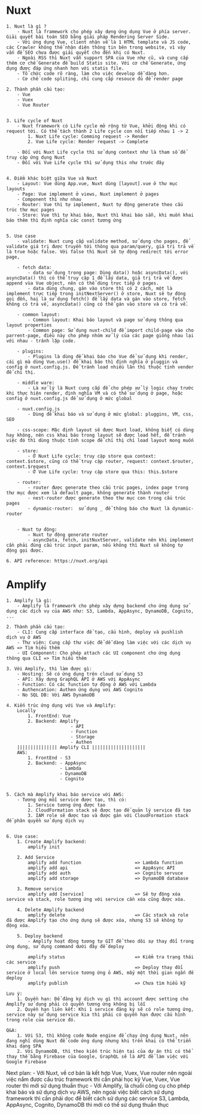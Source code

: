 # Nuxt
	1. Nuxt là gì ?
		- Nuxt là framework cho phép xây dựng ứng dụng Vue ở phía server. Giải quyết bài toán SEO bằng giải pháp Rendering Server Side.
		- Với ứng dụng Vue, client nhận về là 1 HTML template và JS code, các Crawler không thể nhận diện thông tin bên trong website, vì vậy vấn để SEO chưa được giải quyết cho đến khi có Nuxt.
		- Ngoài RSS thì Nuxt vẫn support SPA của Vue như cũ, và cung cấp thêm cơ chế Generate để build Statis site. Với cơ chế Generate, ứng dụng được đáp ứng nhanh hơn với statis file.
		- Tổ chức code rõ ràng, làm cho việc develop dễ dàng hơn.
		- Cơ chế code spliting, chỉ cung cấp resouce đủ để render page

	2. Thành phần cấu tạo:
		- Vue
		- Vuex
		- Vue Router


	3. Life cycle of Nuxt
		- Nuxt framework có Life cycle mở rộng từ Vue, khởi động khi có request tới. Có thể tách thành 2 Life cycle con nối tiếp nhau 1 -> 2
			1. Nuxt Life cycle: Comming request -> Render
			2. Vue Life cycle: Render request -> Complete

		- Đối với Nuxt Life cycle thì sử dụng context như là tham số để truy cập ứng dụng Nuxt
		- Đối với Vue Life cycle thì sử dụng this như trước đây


	4. Điểm khác biệt giữa Vue và Nuxt
		- Layout: Vue dùng App.vue, Nuxt dùng [layout].vue ở thư mục layouts
		- Page: Vue implement ở views, Nuxt implement ở pages
		- Component thì như nhau
		- Router: Vue thì tự implement, Nuxt tự động generate theo cấu trúc thư mục pages
		- Store: Vue thì tự khai báo, Nuxt thì khai báo sẵn, khi muốn khai báo thêm thì định nghĩa các const tương ứng
	

	5. Use case
		- validate: Nuxt cung cấp validate method, sử dụng cho pages, để validate giá trị được truyền tới thông qua param/query, giá trị trả về là true hoặc false. Với false thì Nuxt sẽ tự động redirect tới error page,

		- fetch data:
			- data sử dụng trong page: Dùng data() hoặc asyncData(), với asyncData() thì có thể truy cập 1 để lấy data, giá trị trả về được append vùa Vue object, nên có thể dùng trực tiếp ở pages.
			- data dùng chung, gán vào store thì có 2 cách, một là implement trực tiếp trong initNextServer() ở store, Nuxt sẽ tự động gọi đến, hai là sử dụng fetch() để lấy data và gán vào store, fetch không có trả về, asyncData() cũng có thể gán vào store và có trả về.

		- common layout: 
			- Common layout: Khai báo layout và page sử dụng thông qua layout properties
			- Common page: Sử dụng nuxt-child để import child-page vào cho parrent-page, điều này cho phép nhóm xử lý của các page giống nhau lại với nhau - tránh lặp code.

		- plugins:
			- Plugins là dùng để khai báo cho Vue để sử dụng khi render, cái gì mà dùng Vue.use() để khai báo thì định nghĩa ở pluggin và config ở nuxt.config.js. Để tránh load nhiều lân thì thuộc tính vender để chỉ thị.

		- middle ware:
			- Là xử lý là Nuxt cung cấp để cho phép xử lý logic chạy trước khi thực hiện render, định nghĩa VM và có thể sử dụng ở page, hoặc config ở nuxt.config.js để sử dụng ở mức global

		- nuxt.config.js
			- Dùng để khai báo và sử dụng ở mức global: pluggins, VM, css, SEO

		- css-scope: Mặc định layout sẽ được Nuxt load, không biết có dùng hay không, nên css khai báo trong layout sẽ được load hết, để tránh việc đó thì dùng thuộc tính scope để chỉ thị chỉ load layout mong muốn

		- store:
			- Ở Nuxt Life cycle: truy cập store qua context: context.$store, cũng có thể truy cập router, request: context.$router, context.$request
			- Ở Vue Life cycle: truy cập store qua this: this.$store

		- router:
			- router được generate theo cấu trúc pages, index page trong thư mục được xem là default page, không generate thành router
			- nest-router được generate theo thư mục con trong cấu trúc pages
			- dynamic-router:  sử dụng _ để thông báo cho Nuxt là dynamic-router


		- Nuxt tự động:
			- Nuxt tự động generate router
			- asyncData, fetch, initNuxtServer, validate nên khi implement cần phải đúng cấu trúc input param, nếu không thì Nuxt sẽ không tự động gọi được.

	6. API reference: https://nuxt.org/api


# Amplify
	1. Amplify là gì:
		- Amplify là framework cho phép xây dựng backend cho ứng dụng sử dụng các dịch vụ của AWS như: S3, Lambda, AppAsync, DynamoDB, Cognito, ...

	2. Thành phần cấu tạo:
		- CLI: Cung cấp interface để tạo, cấu hình, deploy và pushlish dịch vụ ở AWS
		- Thư viện: Cung cấp thư việc để dễ dàng làm việc với các dịch vụ AWS => Tìm hiểu thêm
		- UI Component: Cho phép attach các UI component cho ứng dụng thông qua CLI => Tìm hiểu thêm

	3. Với Amplify, thì làm được gì:
		- Hosting: Sẽ có ứng dụng trên cloud sử dụng S3
		- API: Xây dựng GraphQL API ở AWS với AppAsync
		- Function: Có các function tự động ở AWS với Lambda
		- Authencation: Authen ứng dụng vơi AWS Cognito 
		- No SQL DB: Với AWS DynamoDB

	4. Kiến trúc ứng dụng với Vue và Amplify:
		Locally
			1. FrontEnd: Vue
			2. Backend: Amplify
							- API
							- Function
							- Storage
							- Authen
		||||||||||||||| Amplify CLI ||||||||||||||||||||
		AWS:
			1. FrontEnd - S3
			2. Backend: - AppAsync
						- Lambda
						- DynamoDB
						- Cognito

	
	5. Cách mà Amplify khai báo service với AWS:
		- Tương ứng mỗi service được tạo, thì có:
			1. Service tương ứng được tạo
			2. CloudFormation stack sẽ được tạo để quản lý service đã tạo
			3. IAM role sẽ được tạo và được gán với CloudFormation stack để phân quyền sử dụng dịch vụ


	6. Use case:
		1. Create Amplify backend:
			amplify init

		2. Add Service
			amplify add function                   	=> Lambda function
			amplify add api 						=> AppAsync API
			amplify add auth 						=> Cognito servuce
			amplify add storage 					=> DynamoDB database

		3. Remove service
			amplify add [service]					=> Sẽ tự động xóa service và stack, role tương ứng với service cần xóa cũng được xóa.

		4. Delete Amplify backend
			amplify delete  						=> Các stack và role đã được Amplify tạo cho ứng dụng sẽ được xóa, nhưng S3 sẽ không tự động xóa.

		5. Deploy backend
			- Amplify hoạt động tương tự GIT để theo dõi sự thay đổi trong ứng dụng, sử dụng command dưới đây để deploy

			amplify status 							=> Kiểm tra trạng thái các service
			amplify push  							=> Deploy thay đổi service ở local lên service tương ứng ỏ AWS, mấy một thời gian ngắn để deploy
			amplify publish							=> Chưa tìm hiểu kỹ	

	Lưu ý: 
		1. Quyền hạn: Để đăng ký dịch vụ gì thì account được setting cho Amplify sử dụng phải có quyền tương ứng không bị lỗi
		2. Quyền hạn liên kết: Khi 1 service đăng ký sẽ có role tương ứng, service này sử dụng service kia thì phải có quyền hạn được cấu hình trong role của service đó.

	Q&A:
		1. Với S3, thì không code Node engine để chạy ứng dụng Nuxt, nên đang nghĩ dùng Nuxt để code ứng dụng nhưng khi trển khai có thể triển khai dạng SPA
		2. Với DynamoDB, thì theo kiến trúc hiện tại của dự án thì có thể thay thế bằng Firebase của Google, GraphQL sẽ là API để làm việc với Google Firebase


Next plan:
	- Với Nuxt, về cơ bản là kết hợp Vue, Vuex, Vue router nên ngoài việc nắm được cấu trúc framework thì cần phải học kỹ Vue, Vuex, Vue router thì mới sử dụng thuần thục
	- Với Amplify, là chuối công cụ cho phép khai báo và sử dụng dịch vụ AWS, nên ngoài việc biết cách sử dụng framework thì cần phải dọc để biết cách sử dụng các service S3, Lambda, AppAsync, Cognito, DynamoDB thì mới có thể sử dụng thuần thục












